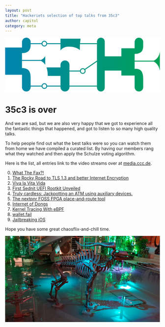 ```yaml
---
layout: post
title: "Hackeriets selection of top talks from 35c3"
author: capitol
category: meta
---
```


![35c3](/images/35C3Logo_pur.svg)

# 35c3 is over

And we are sad, but we are also very happy that we got to experience all the fantastic
things that happened, and got to listen to so many high quality talks.

To help people find out what the best talks were so you can watch them from home
we have compiled a curated list. By having our members rang what they watched and
then apply the Schulze voting algorithm.


Here is the list, all entries link to the video streams over at [media.ccc.de](https://media.ccc.de/).

0. [What The Fax?!](https://media.ccc.de/v/35c3-9462-what_the_fax)
1. [The Rocky Road to TLS 1.3 and better Internet Encryption](https://media.ccc.de/v/35c3-9607-the_rocky_road_to_tls_1_3_and_better_internet_encryption)
2. [Viva la Vita Vida](https://media.ccc.de/v/35c3-9364-viva_la_vita_vida)
3. [First Sednit UEFI Rootkit Unveiled](https://media.ccc.de/v/35c3-9561-first_sednit_uefi_rootkit_unveiled)
4. [Truly cardless: Jackpotting an ATM using auxiliary devices.](https://media.ccc.de/v/35c3-9761-truly_cardless_jackpotting_an_atm_using_auxiliary_devices)
5. [The nextpnr FOSS FPGA place-and-route tool](https://media.ccc.de/v/35c3-9612-the_nextpnr_foss_fpga_place-and-route_tool)
6. [Internet of Dongs](https://media.ccc.de/v/35c3-9523-internet_of_dongs)
7. [Kernel Tracing With eBPF](https://media.ccc.de/v/35c3-9532-kernel_tracing_with_ebpf)
8. [wallet.fail](https://media.ccc.de/v/35c3-9563-wallet_fail)
9. [Jailbreaking iOS](https://media.ccc.de/v/35c3-9618-jailbreaking_ios)

Hope you have some great chaosflix-and-chill time.

![ccc-elk](/images/ccc-elk.jpg)